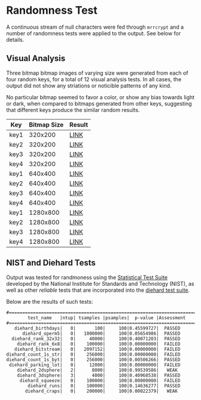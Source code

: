 Randomness Test
===============

A continuous stream of null characters were fed through `mrrcrypt` and a
number of randomness tests were applied to the output. See below for details.

Visual Analysis
---------------

Three bitmap bitmap images of varying size were generated from each of
four random keys, for a total of 12 visual analysis tests. In all cases,
the output did not show any striations or noticible patterns of any kind.

No particular bitmap seemed to favor a color, or show any bias towards
light or dark, when compared to bitmaps generated from other keys,
suggesting that different keys produce the similar random results.

Key  | Bitmap Size | Result
-----|-------------|-------
key1 | 320x200     | [LINK](http://brianbarto.info/extern/images/mrrcrypt/test01.bmp)
key2 | 320x200     | [LINK](http://brianbarto.info/extern/images/mrrcrypt/test02.bmp)
key3 | 320x200     | [LINK](http://brianbarto.info/extern/images/mrrcrypt/test03.bmp)
key4 | 320x200     | [LINK](http://brianbarto.info/extern/images/mrrcrypt/test04.bmp)
key1 | 640x400     | [LINK](http://brianbarto.info/extern/images/mrrcrypt/test05.bmp)
key2 | 640x400     | [LINK](http://brianbarto.info/extern/images/mrrcrypt/test06.bmp)
key3 | 640x400     | [LINK](http://brianbarto.info/extern/images/mrrcrypt/test07.bmp)
key4 | 640x400     | [LINK](http://brianbarto.info/extern/images/mrrcrypt/test08.bmp)
key1 | 1280x800    | [LINK](http://brianbarto.info/extern/images/mrrcrypt/test09.bmp)
key2 | 1280x800    | [LINK](http://brianbarto.info/extern/images/mrrcrypt/test10.bmp)
key3 | 1280x800    | [LINK](http://brianbarto.info/extern/images/mrrcrypt/test11.bmp)
key4 | 1280x800    | [LINK](http://brianbarto.info/extern/images/mrrcrypt/test12.bmp)


NIST and Diehard Tests
----------------------

Output was tested for randmoness using the
[Statistical Test Suite](http://csrc.nist.gov/groups/ST/toolkit/rng/stats_tests.html)
developed by the National Institute for Standards and Technology (NIST),
as well as other *reliable* tests that are incorporated into the
[diehard test suite](https://en.wikipedia.org/wiki/Diehard_tests).

Below are the results of such tests:

```
#=============================================================================#
        test_name   |ntup| tsamples |psamples|  p-value |Assessment
#=============================================================================#
   diehard_birthdays|   0|       100|     100|0.45599727|  PASSED  
      diehard_operm5|   0|   1000000|     100|0.05654986|  PASSED  
  diehard_rank_32x32|   0|     40000|     100|0.40071203|  PASSED  
    diehard_rank_6x8|   0|    100000|     100|0.00000000|  FAILED  
   diehard_bitstream|   0|   2097152|     100|0.00000000|  FAILED
diehard_count_1s_str|   0|    256000|     100|0.00000000|  FAILED
diehard_count_1s_byt|   0|    256000|     100|0.00506266|  PASSED
 diehard_parking_lot|   0|     12000|     100|0.00000000|  FAILED
    diehard_2dsphere|   2|      8000|     100|0.99539586|   WEAK
    diehard_3dsphere|   3|      4000|     100|0.40968538|  PASSED
     diehard_squeeze|   0|    100000|     100|0.00000000|  FAILED
        diehard_runs|   0|    100000|     100|0.14636277|  PASSED
       diehard_craps|   0|    200000|     100|0.00022379|   WEAK
```


